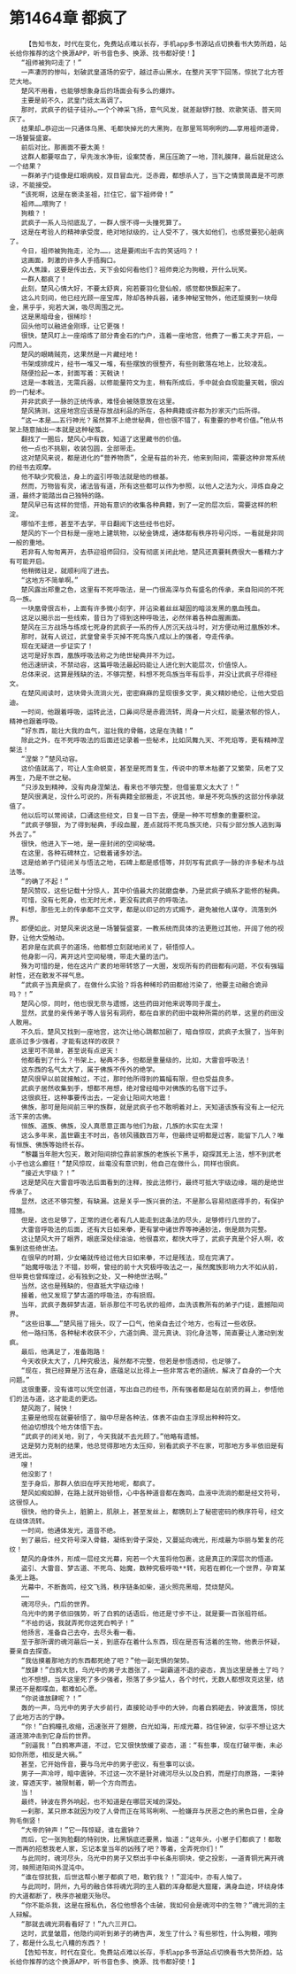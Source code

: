 # 第1464章 都疯了
        【告知书友，时代在变化，免费站点难以长存，手机app多书源站点切换看书大势所趋，站长给你推荐的这个换源APP，听书音色多、换源、找书都好使！】
       “祖师被狗叼走了！”
       一声凄厉的惨叫，划破武皇道场的安宁，越过赤山黑水，在整片天宇下回荡，惊扰了北方苍茫大地。
       楚风不用看，也能够想象身后的场面会有多么的爆炸。
       主要是前不久，武皇门徒太高调了。
       那时，武疯子的徒子徒孙…一个个神采飞扬，意气风发，就差敲锣打鼓、欢歌笑语、普天同庆了。
       结果却…恭迎出一只通体乌黑、毛都快掉光的大黑狗，在那里骂骂咧咧的……享用祖师道骨，一场饕餮盛宴。
       前后对比，那画面不要太美！
       这群人都要呕血了，早先泼水净街，设案焚香，黑压压跪了一地，顶礼膜拜，最后就是这么一个结果？
       一群弟子门徒像是红眼病般，双目冒血光，泛赤霞，都想杀人了，当下之情景简直是不可原谅，不能接受。
       “该死啊，这是在亵渎圣祖，拦住它，留下祖师骨！”
       祖师……喂狗了！
       狗粮？！
       武疯子一系人马彻底乱了，一群人恨不得一头撞死算了。
       这是在考验人的精神承受度，绝对地狱级的，让人受不了，强大如他们，也感觉要犯心脏病了。
       今日，祖师被狗拖走，沦为……，这是要闹出千古的笑话吗？！
       这画面，刺激的许多人手捂胸口。
       众人焦躁，这要是传出去，天下会如何看他们？祖师竟沦为狗粮，开什么玩笑。
       一群人都疯了！
       此刻，楚风心情大好，不要太舒爽，宛若要羽化登仙般，感觉都快飘起来了。
       这么片刻间，他已经光顾一座宝库，除却各种兵器，诸多神秘宝物外，他还踅摸到一块母金，黑乎乎，宛若大渊，吸尽周围之光。
       这是黑暗母金，很稀珍！
       回头他可以融进金刚琢，让它更强！
       很快，楚风盯上一座熔炼了部分青金石的门户，连着一座地宫，他费了一番工夫才开启，一闪而入。
       楚风的眼睛贼亮，这果然是一片藏经地！
       书架成排成片，经书一堆又一堆，有些摆放的很整齐，有些则散落在地上，比较凌乱。
       随便捡起一本，封面写着：天戟诀！
       这是一本戟法，无需兵器，以修能量符文为主，稍有所成后，手中就会自现能量天戟，很凶的一门秘术。
       并非武疯子一脉的正统传承，难怪会被随意放在这里。
       楚风猜测，这座地宫应该是存放战利品的所在，各种典籍或许都为抄家灭门后所得。
       “这一本是……五行神光？虽然算不上绝世秘典，但也很不错了，有重要的参考价值。”他从书架上随意抽出一本就是这种秘笈。
       翻找了一圈后，楚风心中有数，知道了这里藏书的价值。
       他一点也不挑剔，收装包圆，全部带走。
       这对楚风来说，都是进化的“营养物质”，全是有益的补充，他来到阳间，需要这种非常系统的经书去观摩。
       他不缺少究极法，身上的盗引呼吸法就是他的根基。
       然而，万物皆有灵，诸法皆有道，所有这些都可以作为参照，以他人之法为火，淬炼自身之道，最终才能踏出自己独特的路。
       楚风早已有这样的觉悟，开始有意识的收集各种典籍，到了一定的层次后，需要这样的积淀。
       哪怕不主修，甚至不去学，平日翻阅下这些经书也好。
       楚风的下一个目标是一座地上建筑物，以秘金铸成，通体都有秩序符号闪烁，一看就是非同一般的重地。
       若非有人匆匆离开，去恭迎祖师回归，没有彻底关闭此地，楚风还真要耗费很大一番精力才有可能开启。
       他稍微驻足，就顺利闯了进去。
       “这地方不简单啊。”
       楚风露出郑重之色，这里有不死呼吸法，是一门很高深与负有盛名的传承，来自阳间的不死鸟一族。
       一块凰骨很古朴，上面有许多微小刻字，并沾染着丝丝凝固的暗淡发黑的凰血残血。
       这足以揭示出一些线索，昔日为了得到这种呼吸法，必然伴着各种血腥画面。
       楚风在三方战场与练成七死身的武疯子一系的传人厉沉天战斗时，对方便动用过凰族妙术。
       那时，就有人说过，武皇曾亲手灭掉不死鸟族八成以上的强者，夺走传承。
       现在无疑进一步证实了！
       这可是好东西，凰族呼吸法称之为绝世秘典并不为过。
       他迅速研读，不禁动容，这篇呼吸法最起码能让人进化到大能层次，价值惊人。
       总体来说，这算是残缺的法，不够完整，料想不死鸟族当年有后手，并没让武疯子尽得经文。
       在楚风阅读时，这块骨头流淌火光，密密麻麻的呈现很多文字，奥义精妙绝伦，让他大受启迪。
       一时间，他跟着呼吸，运转此法，口鼻间尽是赤霞流转，周身一片火红，能量浓郁的惊人，精神也跟着呼吸。
       “好东西，能壮大我的血气，滋壮我的骨骼，这是在洗髓！”
       除此之外，在不死呼吸法的后面还记录着一些秘术，比如凤舞九天、不死焰等，更有精神涅槃法！
       “涅槃？”楚风动容。
       这价值就高了，可让人生命蜕变，甚至是死而复生，传说中的草木枯萎了又繁荣，凤老了又再生，乃是不世之秘。
       “只涉及到精神，没有肉身涅槃法，看来也不够完整，但借鉴意义太大了！”
       楚风很满足，没什么可说的，所有典籍全部搬走，不说其他，单是不死鸟族的这部分传承就值了。
       他以后可以常阅读，口诵这些经文，日复一日下去，便是一种不可想象的重要积淀。
       “武疯子够狠，为了得到秘典，手段血腥，差点就将不死鸟族灭绝，只有少部分族人逃到海外去了。”
       很快，他进入下一地，是一座封闭的空间秘境。
       在这里，各种石碑林立，记载着诸多妙法。
       这是给弟子门徒闭关与悟法之地，石碑上都是感悟等，并刻写有武疯子一脉的许多秘术与战法等。
       “的确了不起！”
       楚风赞叹，这些记载十分惊人，其中价值最大的就磨盘拳，乃是武疯子嫡系才能修的秘典。
       可惜，没有七死身，也无时光术，更没有武疯子的呼吸法。
       料想，那些无上的传承都不立文字，都是以印记的方式赐予，避免被他人谋夺，流落到外界。
       即便如此，对楚风来说这是一场饕餮盛宴，一教系统而具体的法更胜过其他，开阔了他的视野，让他大受触动。
       若非是在武疯子的道场，他都想立刻就地闭关了，顿悟惊人。
       他身影一闪，离开这片空间秘境，带走大量的法门。
       殊为可惜的是，他在这片广袤的地带转悠了一大圈，发现所有的药田都有问题，不仅有强辐射性，还在散发不祥气息。
       “武疯子当真是疯了，在做什么实验？将各种稀珍药田都给污染了，他要主动融合诡异吗？！”
       楚风心惊，同时，他也很无奈与遗憾，这些药田对他来说等同于废土。
       显然，武皇的亲传弟子等人皆另有洞府，都在自家的药田中栽种所需的药草，这里的药田没人敢用。
       不久后，楚风又找到一座地宫，这次让他心跳都加剧了，暗自惊叹，武疯子太狠了，当年到底杀过多少强者，才能有这样的收获？
       这里可不简单，甚至说有点逆天！
       他都看到了什么？书架上，秘典不多，但都是重量级的，比如，大雷音呼吸法！
       这东西的名气太大了，属于佛族不传外的绝学。
       楚风很早以前就接触过，不过，那时他所得到的篇幅有限，但也受益良多。
       武疯子居然收集到手，想都不用想，绝对曾经暗中对佛族的名宿下过手。
       这很疯狂，这种事要传出去，一定会让阳间大地震！
       佛族，那可是阳间前三甲的族群，就是武疯子也不敢明着对上，天知道该族有没有上一纪元活下来的古佛。
       恒族、道族、佛族，没人真愿意正面与他们为敌，几族的水实在太深！
       这么多年来，盖世霸主不时出，各领风骚数百万年，但最终证明都是过客，能留下几人？唯有恒族、佛族等始终长存。
       “黎龘当年胆大包天，敢对阳间排位靠前家族的老族长下黑手，窥探其无上法，想不到武老小子也这么癫狂！”楚风惊叹，丝毫没有意识到，他自己在做什么，同样也很疯。
       “接近大宇级？！”
       这是楚风在大雷音呼吸法后面看到的注释，按此法修行，最终可抵大宇级边缘，端的是绝世传承了。
       显然，这还不够完整，有缺漏。这是关乎一族兴衰的法，不是那么容易彻底得手的，有保护措施。
       但是，这也足够了，正常的进化者有几人能走到这条法的尽头，足够修行几世的了。
       大雷音呼吸法的后面，还有大日如来拳，更有掌中诸世界等神通妙法，倒是颇为完整。
       这让楚风大开了眼界，眼底深处绿油油，他很喜欢，都快大呼了，武疯子真是个好人啊，收集到这些绝世法。
       在很早的时期，少女曦就传给过他大日如来拳，不过是残法，现在完满了。
       “始魔呼吸法？不错，妙啊，曾经的前十大究极呼吸法之一，虽然魔族影响力大不如从前，但毕竟也曾辉煌过，必有独到之处，又一种绝世法啊。”
       当然，这也是残缺的，但直抵大宇级边缘！
       接着，他又发现了梦古道的呼吸法，亦有损瑕。
       当年，武疯子轰碎梦古道，斩杀那位不可名状的祖师，血洗该教所有的弟子门徒，震撼阳间界。
       “这些旧事……”楚风摇了摇头，叹了一口气，他亲自去过个地方，也有过一些收获。
       他一路扫荡，各种秘术收获不少，六道剑典、混元真诀、羽化身法等，简直要让人激动到发疯。
       最后，他满足了，准备跑路！
       今天收获太大了，几种究极法，虽然都不完整，但若是参悟透彻，也足够了。
       “现在，我已经算是万法在身，底蕴足以比得上一些非常古老的道统，解决了自身的一个大问题。”
       这很重要，没有谁可以凭空创道，写出自己的经书，所有强者都是站在前贤的肩上，参悟他们的法与道，这才能走的更远。
       楚风跑了，贼快！
       主要是他现在就要顿悟了，脑中尽是各种法，体表不由自主浮现出种种符文。
       他迫切想找个地方体悟下去。
       “武疯子的闭关地，别了，今天我就不去光顾了。”他略有遗憾。
       这是努力克制的结果，他总觉得那地方太压抑，别看武疯子不在家，可那地方多半依旧是有进无出。
       嗖！
       他没影了！
       至于身后，那群人依旧在呼天抢地呢，都疯了。
       楚风如痴如醉，在路上就开始顿悟，心中各种道音都在轰鸣，血液中流淌的都是经文符号，这很惊人。
       很快，他的骨头上，脏腑上，肌肤上，甚至发丝上，都镌刻上了秘密密码的秩序符号，经文在绕体流转。
       一时间，他通体发光，道音不绝。
       到了最后，经文符号深入骨髓，凝练到骨子深处，又蔓延向魂光，形成最为华丽与繁复的花纹！
       楚风的身体外，形成一层经文光幕，宛若一个大茧将他包裹，这是真正的深层次的悟道。
       盗引、大雷音、梦古道、不死鸟、始魔，数种究极呼吸**转，宛若在孵化一个世界，孕育某条无上路。
       光幕中，不断轰鸣，经文飞溅，秩序链条如柴，道火照亮黑暗，焚烧楚风。
       ……
       魂河尽头，门后的世界。
       乌光中的男子依旧强势，听了白鸦的话语后，他还是寸步不让，就是要一百张祖符纸。
       “不给的话，我就弄死你这死白鸭子！”
       他扬言，准备自己去夺，去尽头看一看。
       至于那所谓的魂河最后一关，到底存在着什么东西，现在是否有活着的生物，他表示怀疑，要亲自去探查。
       “我估摸着那地方的东西都死绝了吧？”他一副无惧的架势。
       “放肆！”白鸦大怒，乌光中的男子太嚣张了，一副霸道不退的姿态，真当这里是善土了吗？
       也不想想，当年这里死了多少强者，殒落了多少猛人，各个时代，无数人都想攻克这里，结果还不是都喋血，都难如心愿。
       “你说谁放肆呢？！”
       轰的一声，乌光中的男子大步前行，直接轮动手中的大钟，向着白鸦砸去，钟波震荡，惊扰了此地万古的宁静。
       “你！”白鸦瞳孔收缩，迅速张开了翅膀，白光如海，形成光幕，挡住钟波，似乎不想让这大道涟漪冲击到它身后的世界。
       “别逼我！”白鸦寒声道，不过，它又很快放缓了姿态，道：“有些事，现在打破平衡，未必如你所愿，相反是大祸。”
       甚至，它开始传音，要与乌光中的男子密议，有些事可以谈。
       男子一声冷哼，暗中震钟，不过这一次不是针对魂河尽头以及白鸦，而是打向原路，一束钟波，穿透天宇，被限制着，朝一个方向而去。
       当！
       最终，钟波在界外响起，也不知道是在哪层天域的深处。
       一刹那，某只原本就因为咬了人骨而正在骂骂咧咧、一脸嫌弃与厌恶之色的黑色巨兽，全身狗毛倒竖！
       “大帝的钟声！”它一阵惊疑，谁在震钟？
       而后，它一张狗脸翻的特别快，比黑锅底还要黑，恼道：“这年头，小崽子们都疯了！都敢一而再的招惹我老人家，忘记本皇当年的凶残了吧？等着，全弄死你们！”
       与此同时，魂河尽头，乌光中的男子又祭出手中长条形铜块，使之投影，一道青铜光离开魂河，映照进阳间外混沌中。
       “谁在惊扰我，后世这帮小崽子都疯了吧，敢钓我？！”混沌中，亦有人恼了。
       与此同时，阴州，九号的融合体将魂光洞的主人戳的浑身都是大窟窿，满身血迹，环绕身体的大道都断了，秩序亦被磨灭殆尽。
       “你不能杀我，这是在报私仇，各位他想各个击破，我如何会是魂河中的生物？”魂光洞的主人辩解。
       “那就去魂光洞看看好了！”九六三开口。
       这时，武皇皱眉，他隐约间听到弟子的祷告声，发生了什么？有些邪性，什么狗粮，喂狗了，都是什么乱七八糟的东西？！
       【告知书友，时代在变化，免费站点难以长存，手机app多书源站点切换看书大势所趋，站长给你推荐的这个换源APP，听书音色多、换源、找书都好使！】